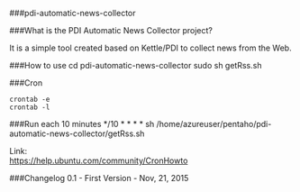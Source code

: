 ###pdi-automatic-news-collector

###What is the PDI Automatic News Collector project?

It is a simple tool created based on Kettle/PDI to collect news from the Web.

###How to use
cd pdi-automatic-news-collector
sudo sh getRss.sh

###Cron

```
crontab -e
crontab -l
```

###Run each 10 minutes
*/10 * * * * sh /home/azureuser/pentaho/pdi-automatic-news-collector/getRss.sh

Link:<BR>
https://help.ubuntu.com/community/CronHowto<BR>

###Changelog
0.1 - First Version - Nov, 21, 2015
